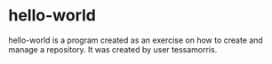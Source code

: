 # hello-world
hello-world is a program created as an exercise on how to create and manage a repository. 
It was created by user tessamorris.

